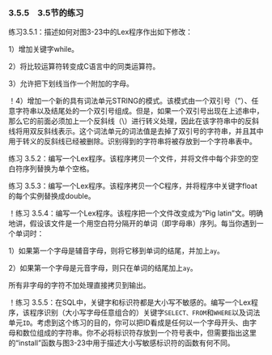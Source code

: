 ### 3.5.5　3.5节的练习

练习3.5.1：描述如何对图3-23中的Lex程序作出如下修改：

1）增加关键字while。

2）将比较运算符转变成C语言中的同类运算符。

3）允许把下划线当作一个附加的字母。

！4）增加一个新的具有词法单元STRING的模式。该模式由一个双引号（”）、任意字符串以及结尾处的一个双引号组成。但是，如果一个双引号出现在上述串中，那么它的前面必须加上一个反斜线（\）进行转义处理，因此在该字符串中的反斜线将用双反斜线表示。这个词法单元的词法值是去掉了双引号的字符串，并且其中用于转义的反斜线已经被删除。识别得到的字符串将被存放到一个字符串表中。

练习 3.5.2：编写一个Lex程序。该程序拷贝一个文件，并将文件中每个非空的空白符序列替换为单个空格。

练习 3.5.3：编写一个Lex程序。该程序拷贝一个C程序，并将程序中关键字float的每个实例替换成double。

！练习 3.5.4：编写一个Lex程序。该程序把一个文件改变成为“Pig latin”文。明确地讲，假设该文件是一个用空白符分隔开的单词（即字母串）序列。每当你遇到一个单词时：

1）如果第一个字母是辅音字母，则将它移到单词的结尾，并加上`ay`。

2）如果第一个字母是元音字母，则只在单词的结尾加上`ay`。

所有非字母的字符不加处理直接拷贝到输出。

！练习 3.5.5：在SQL中，关键字和标识符都是大小写不敏感的。编写一个Lex程序，该程序识别（大小写字母任意组合的）关键字`SELECT、FROM`和`WHERE`以及词法单元`ID`。考虑到这个练习的目的，你可以把ID看成是任何以一个字母开头、由字母和数位组成的字符串。你不必将标识符存放到一个符号表中，但需要指出这里的“install”函数与图3-23中用于描述大小写敏感标识符的函数有何不同。